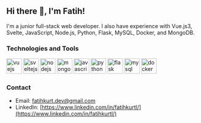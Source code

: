 ## Hi there 👋, I'm Fatih!

I'm a junior full-stack web developer. I also have experience with Vue.js3, Svelte, JavaScript,  Node.js, Python, Flask, MySQL, Docker, and MongoDB.

### Technologies and Tools

<p align="left">
  <img src="https://www.vectorlogo.zone/logos/vuejs/vuejs-icon.svg" alt="vuejs" width="40" height="40"/>
  <img src="https://www.vectorlogo.zone/logos/sveltejs/sveltejs-icon.png" alt="sveltejs" width="40" height="40"/>
  <img src="https://www.vectorlogo.zone/logos/nodejs/nodejs-icon.svg" alt="nodejs" width="40" height="40"/>
  <img src="https://www.vectorlogo.zone/logos/mongodb/mongodb-icon.svg" alt="mongodb" width="40" height="40"/>
  <img src="https://www.vectorlogo.zone/logos/javascript/javascript-icon.svg" alt="javascript" width="40" height="40"/> 
  <img src="https://www.vectorlogo.zone/logos/python/python-icon.svg" alt="python" width="40" height="40"/> 
  <img src="https://www.vectorlogo.zone/logos/pocoo_flask/pocoo_flask-icon.svg" alt="flask" width="40" height="40"/>
  <img src="https://www.vectorlogo.zone/logos/mysql/mysql-icon.svg" alt="mysql" width="40" height="40"/>
  <img src="https://www.vectorlogo.zone/logos/docker/docker-icon.svg" alt="docker" width="40" height="40"/> 
</p>

### Contact

- Email: [fatihkurt.dev@gmail.com](mailto:fatihkurt.dev@gmail.com)
- LinkedIn: [https://www.linkedin.com/in/fatihkurtl/](https://www.linkedin.com/in/fatihkurtl/)
